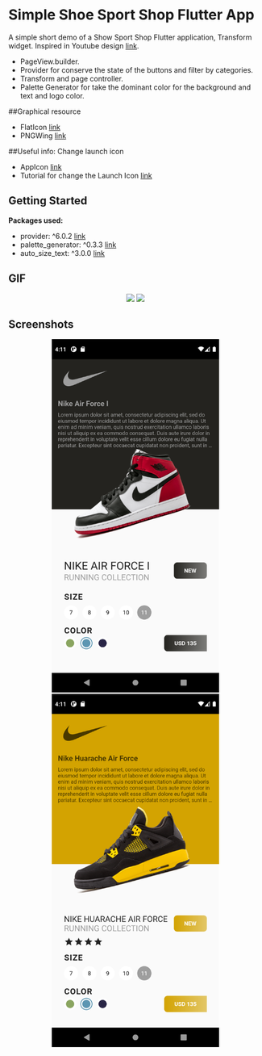 # Simple Shoe Sport Shop Flutter App

A simple short demo of a Show Sport Shop Flutter application, Transform widget. Inspired in Youtube design [link](https://www.youtube.com/watch?v=Hzp30sctnFQ&list=PL29yTdfAdnEfOHIWxgdb4j2ZmdLJJzE47&index=13).
- PageView.builder.
- Provider for conserve the state of the buttons and filter by categories.
- Transform and page controller.
- Palette Generator for take the dominant color for the background and text and logo color.

##Graphical resource
- FlatIcon [link](www.flaticon.com)
- PNGWing [link](https://www.pngwing.com/)

##Useful info: Change launch icon
- AppIcon [link](https://appicon.co/)
- Tutorial for change the Launch Icon [link](https://www.geeksforgeeks.org/flutter-changing-app-icon/)

## Getting Started

**Packages used:**
- provider: ^6.0.2 [link](https://pub.dev/packages/provider)
- palette_generator: ^0.3.3 [link](https://pub.dev/packages/palette_generator)
- auto_size_text: ^3.0.0 [link](https://pub.dev/packages/auto_size_text/versions/3.0.0-nullsafety.0)

## GIF
<p align="center">
<img src="screenshots/untitled.gif" height="700">
<img src="screenshots/untitled2.gif" height="700">
</p>

## Screenshots
<p align="center">
<img src="screenshots\Screenshot_1649520687.png" height="700">
<img src="screenshots\Screenshot_1649520705.png" height="700">
</p>

